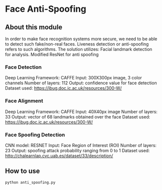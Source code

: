 # Face Anti-Spoofing


## About this module

In order to make face recognition systems more secure, we need to be able to detect such fake/non-real faces. Liveness detection or anti-spoofing refers to such algorithms.
The solution utilizes:
Facial landmark detection for analysis.
Modified ResNet for anti spoofing


### Face Detection
Deep Learning Framework: CAFFE
Input: 300X300px image, 3 color channels 
Number of layers: 112 
Output: confidence value for face detection
Dataset used: https://ibug.doc.ic.ac.uk/resources/300-W/

### Face Alignment
Deep Learning Framework: CAFFE
Input: 40X40px image 
Number of layers: 33
Output: vector of 68 landmarks obtained over the face
Dataset used: https://ibug.doc.ic.ac.uk/resources/300-W/

### Face Spoofing Detection
CNN model: RESNET
Input: Face Region of Interest (ROI)
Number of layers: 23 
Output: spoofing attack probability ranging from 0 to 1
Dataset used: http://chalearnlap.cvc.uab.es/dataset/33/description/




## How to use

`python anti_spoofing.py`



